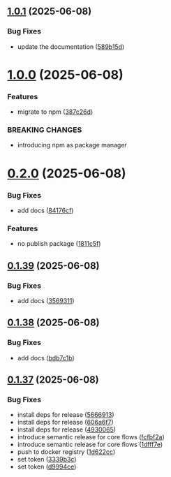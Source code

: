 ## [1.0.1](https://github.com/Stamper-Labs/core-flows/compare/v1.0.0...v1.0.1) (2025-06-08)


### Bug Fixes

* update the documentation ([589b15d](https://github.com/Stamper-Labs/core-flows/commit/589b15d36ff13a182f092bd4667736f0e3e4da36))

# [1.0.0](https://github.com/Stamper-Labs/core-flows/compare/v0.2.0...v1.0.0) (2025-06-08)


### Features

* migrate to npm ([387c26d](https://github.com/Stamper-Labs/core-flows/commit/387c26d11a8f205bd0e75256708089a4b590cef2))


### BREAKING CHANGES

* introducing npm as package manager

# [0.2.0](https://github.com/Stamper-Labs/core-flows/compare/v0.1.39...v0.2.0) (2025-06-08)


### Bug Fixes

* add docs ([84176cf](https://github.com/Stamper-Labs/core-flows/commit/84176cf6ae47c0a74bb33085bf2ea6e00a886dba))


### Features

* no publish package ([1811c5f](https://github.com/Stamper-Labs/core-flows/commit/1811c5f56018b02ddb31c7324a48916d0472b0c5))

## [0.1.39](https://github.com/Stamper-Labs/core-flows/compare/v0.1.38...v0.1.39) (2025-06-08)


### Bug Fixes

* add docs ([3569311](https://github.com/Stamper-Labs/core-flows/commit/3569311dd79121ada3f309038a8b8c9843025c39))

## [0.1.38](https://github.com/Stamper-Labs/core-flows/compare/v0.1.37...v0.1.38) (2025-06-08)


### Bug Fixes

* add docs ([bdb7c1b](https://github.com/Stamper-Labs/core-flows/commit/bdb7c1be880cba5843dd79d22f6b99872584e026))

## [0.1.37](https://github.com/Stamper-Labs/core-flows/compare/v0.1.36...v0.1.37) (2025-06-08)


### Bug Fixes

* install deps for release ([5666913](https://github.com/Stamper-Labs/core-flows/commit/56669135e71a7ae8f7e85827f0d4deef04f1368d))
* install deps for release ([606a6f7](https://github.com/Stamper-Labs/core-flows/commit/606a6f74d5f69ca2f6765b13ed68dc95f3b973ff))
* install deps for release ([4930065](https://github.com/Stamper-Labs/core-flows/commit/49300652a515120c81b5b9a389158c4036769649))
* introduce semantic release for core flows ([fcfbf2a](https://github.com/Stamper-Labs/core-flows/commit/fcfbf2a9dbda8b54111c191376376637a1d0a5b3))
* introduce semantic release for core flows ([1dfff7e](https://github.com/Stamper-Labs/core-flows/commit/1dfff7ec63c47551f596e450f523a8c4bbdcc2e9))
* push to docker registry ([1d622cc](https://github.com/Stamper-Labs/core-flows/commit/1d622cca5c9a800b05297263e2a962e4a9abc5a7))
* set token ([3339b3c](https://github.com/Stamper-Labs/core-flows/commit/3339b3c7611e27791141883bb49d8befd511d9a9))
* set token ([d9994ce](https://github.com/Stamper-Labs/core-flows/commit/d9994cebd0b8ffdfa63721305cc75be32311c424))
